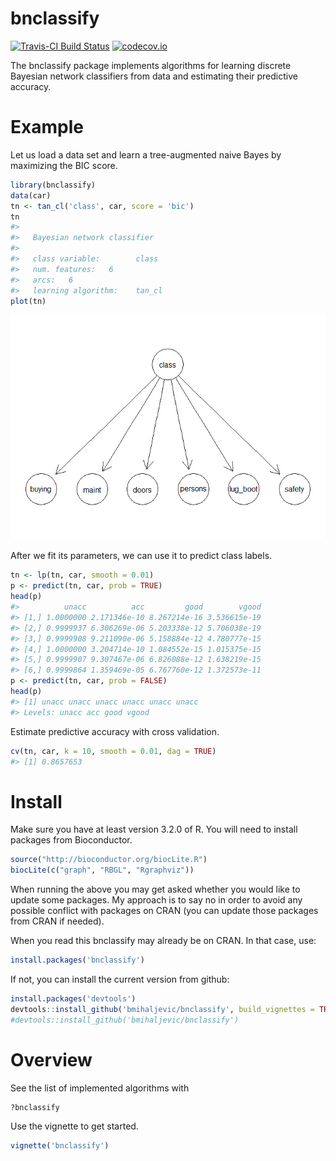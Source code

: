 bnclassify
==========

[![Travis-CI Build Status](https://travis-ci.org/bmihaljevic/bnclassify.svg?branch=master)](https://travis-ci.org/bmihaljevic/bnclassify) [![codecov.io](https://codecov.io/github/bmihaljevic/bnclassify/coverage.svg?branch=master)](https://codecov.io/github/bmihaljevic/bnclassify?branch=master)

The bnclassify package implements algorithms for learning discrete Bayesian network classifiers from data and estimating their predictive accuracy.

Example
=======

Let us load a data set and learn a tree-augmented naive Bayes by maximizing the BIC score.

``` r
library(bnclassify)
data(car)
tn <- tan_cl('class', car, score = 'bic')
tn
#> 
#>   Bayesian network classifier
#> 
#>   class variable:        class 
#>   num. features:   6 
#>   arcs:   6 
#>   learning algorithm:    tan_cl
plot(tn)
```

![](README-unnamed-chunk-2-1.png)

After we fit its parameters, we can use it to predict class labels.

``` r
tn <- lp(tn, car, smooth = 0.01)
p <- predict(tn, car, prob = TRUE)
head(p)
#>          unacc          acc         good        vgood
#> [1,] 1.0000000 2.171346e-10 8.267214e-16 3.536615e-19
#> [2,] 0.9999937 6.306269e-06 5.203338e-12 5.706038e-19
#> [3,] 0.9999908 9.211090e-06 5.158884e-12 4.780777e-15
#> [4,] 1.0000000 3.204714e-10 1.084552e-15 1.015375e-15
#> [5,] 0.9999907 9.307467e-06 6.826088e-12 1.638219e-15
#> [6,] 0.9999864 1.359469e-05 6.767760e-12 1.372573e-11
p <- predict(tn, car, prob = FALSE)
head(p)
#> [1] unacc unacc unacc unacc unacc unacc
#> Levels: unacc acc good vgood
```

Estimate predictive accuracy with cross validation.

``` r
cv(tn, car, k = 10, smooth = 0.01, dag = TRUE)
#> [1] 0.8657653
```

Install
=======

Make sure you have at least version 3.2.0 of R. You will need to install packages from Bioconductor.

``` r
source("http://bioconductor.org/biocLite.R")
biocLite(c("graph", "RBGL", "Rgraphviz"))
```

When running the above you may get asked whether you would like to update some packages. My approach is to say no in order to avoid any possible conflict with packages on CRAN (you can update those packages from CRAN if needed).

When you read this bnclassify may already be on CRAN. In that case, use:

``` r
install.packages('bnclassify')
```

If not, you can install the current version from github:

``` r
install.packages('devtools')
devtools::install_github('bmihaljevic/bnclassify', build_vignettes = TRUE)
#devtools::install_github('bmihaljevic/bnclassify')
```

Overview
========

See the list of implemented algorithms with

``` r
?bnclassify
```

Use the vignette to get started.

``` r
vignette('bnclassify')
```

